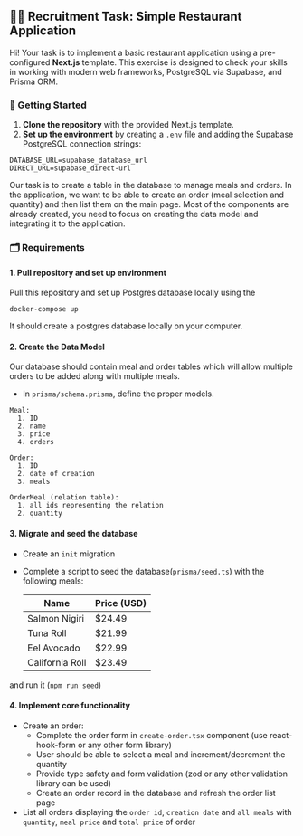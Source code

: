 ## 🧑‍🍳 Recruitment Task: Simple Restaurant Application

Hi! Your task is to implement a basic restaurant application using a pre-configured **Next.js** template. This exercise is designed to check your skills in working with modern web frameworks, PostgreSQL via Supabase, and Prisma ORM.

### 🚀 Getting Started

1. **Clone the repository** with the provided Next.js template.
2. **Set up the environment** by creating a `.env` file and adding the Supabase PostgreSQL connection strings:

```
DATABASE_URL=supabase_database_url
DIRECT_URL=supabase_direct-url
```

Our task is to create a table in the database to manage meals and orders. In the application, we want to be able to create an order (meal selection and quantity) and then list them on the main page.
Most of the components are already created, you need to focus on creating the data model and integrating it to the application.

### 🗂️ Requirements

#### 1. **Pull repository and set up environment**

Pull this repository and set up Postgres database locally using the
```
docker-compose up
```

It should create a postgres database locally on your computer.

#### 2. **Create the Data Model**

Our database should contain meal and order tables which will allow multiple orders to be added along with multiple meals.

- In `prisma/schema.prisma`, define the proper models.

```
Meal:
  1. ID
  2. name
  3. price
  4. orders
```

```
Order:
  1. ID
  2. date of creation
  3. meals
```

```
OrderMeal (relation table):
  1. all ids representing the relation
  2. quantity
```

#### 3. **Migrate and seed the database**

- Create an `init` migration
- Complete a script to seed the database(`prisma/seed.ts`) with the following meals:

  | Name            | Price (USD) |
  | --------------- | ----------- |
  | Salmon Nigiri   | \$24.49     |
  | Tuna Roll       | \$21.99     |
  | Eel Avocado     | \$22.99     |
  | California Roll | \$23.49     |

and run it (`npm run seed`)

#### 4. **Implement core functionality**

- Create an order:
  - Complete the order form in `create-order.tsx` component (use react-hook-form or any other form library)
  - User should be able to select a meal and increment/decrement the quantity 
  - Provide type safety and form validation (zod or any other validation library can be used)
  - Create an order record in the database and refresh the order list page
- List all orders displaying the `order id`, `creation date` and `all meals` with `quantity`, `meal price` and `total price` of order
